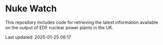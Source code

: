 # Nuke Watch

This repository includes code for retrieving the latest information available on the output of EDF nuclear power plants in the UK.

Last updated: 2025-01-25 06:17